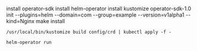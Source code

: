 install operator-sdk
install helm-operator
install kustomize
operator-sdk-1.0 init --plugins=helm --domain=com --group=example --version=v1alpha1 --kind=Nginx
make install
```
/usr/local/bin/kustomize build config/crd | kubectl apply -f -
```
```
helm-operator run
```
